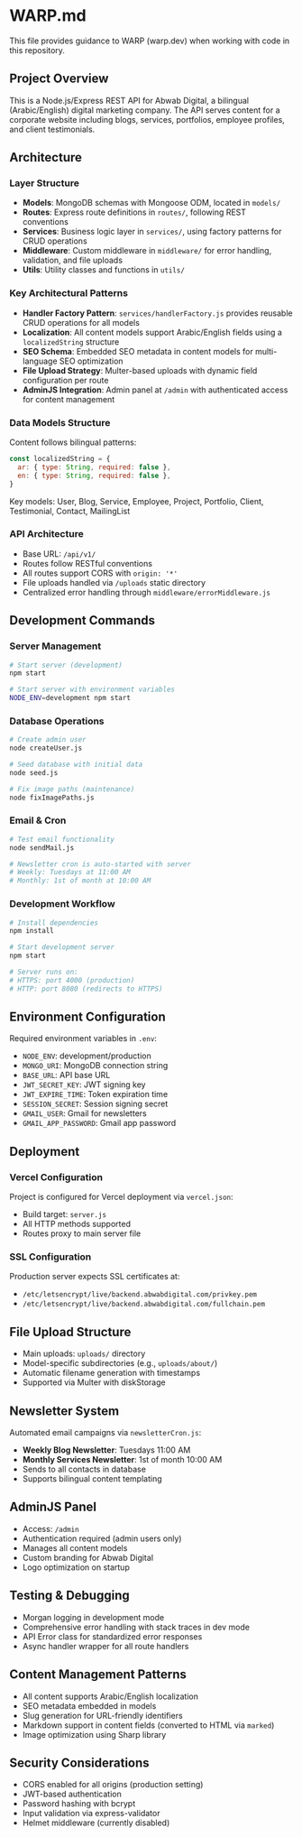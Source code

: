 # WARP.md

This file provides guidance to WARP (warp.dev) when working with code in this repository.

## Project Overview
This is a Node.js/Express REST API for Abwab Digital, a bilingual (Arabic/English) digital marketing company. The API serves content for a corporate website including blogs, services, portfolios, employee profiles, and client testimonials.

## Architecture

### Layer Structure
- **Models**: MongoDB schemas with Mongoose ODM, located in `models/`
- **Routes**: Express route definitions in `routes/`, following REST conventions
- **Services**: Business logic layer in `services/`, using factory patterns for CRUD operations
- **Middleware**: Custom middleware in `middleware/` for error handling, validation, and file uploads
- **Utils**: Utility classes and functions in `utils/`

### Key Architectural Patterns
- **Handler Factory Pattern**: `services/handlerFactory.js` provides reusable CRUD operations for all models
- **Localization**: All content models support Arabic/English fields using a `localizedString` structure
- **SEO Schema**: Embedded SEO metadata in content models for multi-language SEO optimization
- **File Upload Strategy**: Multer-based uploads with dynamic field configuration per route
- **AdminJS Integration**: Admin panel at `/admin` with authenticated access for content management

### Data Models Structure
Content follows bilingual patterns:
```javascript
const localizedString = {
  ar: { type: String, required: false },
  en: { type: String, required: false },
}
```

Key models: User, Blog, Service, Employee, Project, Portfolio, Client, Testimonial, Contact, MailingList

### API Architecture
- Base URL: `/api/v1/`
- Routes follow RESTful conventions
- All routes support CORS with `origin: '*'`
- File uploads handled via `/uploads` static directory
- Centralized error handling through `middleware/errorMiddleware.js`

## Development Commands

### Server Management
```bash
# Start server (development)
npm start

# Start server with environment variables
NODE_ENV=development npm start
```

### Database Operations
```bash
# Create admin user
node createUser.js

# Seed database with initial data
node seed.js

# Fix image paths (maintenance)
node fixImagePaths.js
```

### Email & Cron
```bash
# Test email functionality
node sendMail.js

# Newsletter cron is auto-started with server
# Weekly: Tuesdays at 11:00 AM
# Monthly: 1st of month at 10:00 AM
```

### Development Workflow
```bash
# Install dependencies
npm install

# Start development server
npm start

# Server runs on:
# HTTPS: port 4000 (production)
# HTTP: port 8080 (redirects to HTTPS)
```

## Environment Configuration

Required environment variables in `.env`:
- `NODE_ENV`: development/production
- `MONGO_URI`: MongoDB connection string
- `BASE_URL`: API base URL
- `JWT_SECRET_KEY`: JWT signing key
- `JWT_EXPIRE_TIME`: Token expiration time
- `SESSION_SECRET`: Session signing secret
- `GMAIL_USER`: Gmail for newsletters
- `GMAIL_APP_PASSWORD`: Gmail app password

## Deployment

### Vercel Configuration
Project is configured for Vercel deployment via `vercel.json`:
- Build target: `server.js`
- All HTTP methods supported
- Routes proxy to main server file

### SSL Configuration
Production server expects SSL certificates at:
- `/etc/letsencrypt/live/backend.abwabdigital.com/privkey.pem`
- `/etc/letsencrypt/live/backend.abwabdigital.com/fullchain.pem`

## File Upload Structure
- Main uploads: `uploads/` directory
- Model-specific subdirectories (e.g., `uploads/about/`)
- Automatic filename generation with timestamps
- Supported via Multer with diskStorage

## Newsletter System
Automated email campaigns via `newsletterCron.js`:
- **Weekly Blog Newsletter**: Tuesdays 11:00 AM
- **Monthly Services Newsletter**: 1st of month 10:00 AM
- Sends to all contacts in database
- Supports bilingual content templating

## AdminJS Panel
- Access: `/admin`
- Authentication required (admin users only)
- Manages all content models
- Custom branding for Abwab Digital
- Logo optimization on startup

## Testing & Debugging
- Morgan logging in development mode
- Comprehensive error handling with stack traces in dev mode
- API Error class for standardized error responses
- Async handler wrapper for all route handlers

## Content Management Patterns
- All content supports Arabic/English localization
- SEO metadata embedded in models
- Slug generation for URL-friendly identifiers
- Markdown support in content fields (converted to HTML via `marked`)
- Image optimization using Sharp library

## Security Considerations
- CORS enabled for all origins (production setting)
- JWT-based authentication
- Password hashing with bcrypt
- Input validation via express-validator
- Helmet middleware (currently disabled)